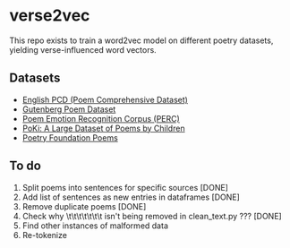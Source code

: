 # verse2vec

This repo exists to train a word2vec model on different poetry datasets, yielding verse-influenced word vectors.

## Datasets
- [English PCD (Poem Comprehensive Dataset)](https://hci-lab.github.io/LearningMetersPoems/)
- [Gutenberg Poem Dataset](https://huggingface.co/datasets/google-research-datasets/poem_sentiment)
- [Poem Emotion Recognition Corpus (PERC)](https://data.mendeley.com/datasets/n9vbc8g9cx/1)
- [PoKi: A Large Dataset of Poems by Children](https://github.com/whipson/PoKi-Poems-by-Kids/tree/master)
- [Poetry Foundation Poems](https://www.kaggle.com/datasets/tgdivy/poetry-foundation-poems)

## To do
1. Split poems into sentences for specific sources [DONE]
2. Add list of sentences as new entries in dataframes [DONE]
3. Remove duplicate poems [DONE]
4. Check why \t\t\t\t\t\t\t isn't being removed in clean_text.py ??? [DONE]
5. Find other instances of malformed data
6. Re-tokenize